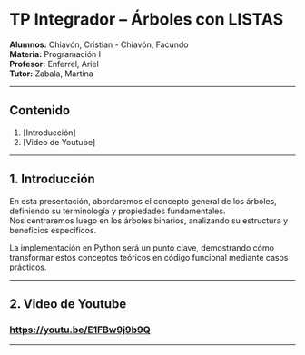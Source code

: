 # TP Integrador – Árboles con LISTAS

**Alumnos:** Chiavón, Cristian - Chiavón, Facundo  
**Materia:** Programación I  
**Profesor:** Enferrel, Ariel  
**Tutor:** Zabala, Martina  

---

## Contenido

1. [Introducción]
2. [Video de Youtube]

---

## 1. Introducción

En esta presentación, abordaremos el concepto general de los árboles, definiendo su terminología y propiedades fundamentales.  
Nos centraremos luego en los árboles binarios, analizando su estructura y beneficios específicos.  

La implementación en Python será un punto clave, demostrando cómo transformar estos conceptos teóricos en código funcional mediante casos prácticos.

---

## 2. Video de Youtube

### https://youtu.be/E1FBw9j9b9Q

---
